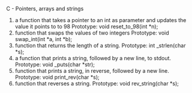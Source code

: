 C - Pointers, arrays and strings
1. a function that takes a pointer to an int as parameter and updates the value it
points to to 98
Prototype: void reset_to_98(int *n);
2. function that swaps the values of two integers
Prototype: void swap_int(int *a, int *b);
3.  function that returns the length of a string.
Prototype: int _strlen(char *s);
4. a function that prints a string, followed by a new line, to stdout.
Prototype: void _puts(char *str);
5. function that prints a string, in reverse, followed by a new line.
Prototype: void print_rev(char *s);
6. function that reverses a string.
Prototype: void rev_string(char *s);
